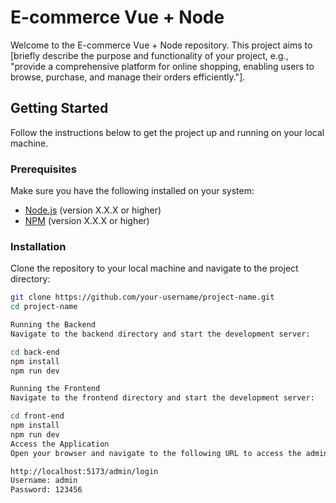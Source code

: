 # E-commerce Vue + Node

Welcome to the E-commerce Vue + Node repository. This project aims to [briefly describe the purpose and functionality of your project, e.g., "provide a comprehensive platform for online shopping, enabling users to browse, purchase, and manage their orders efficiently."].

## Getting Started

Follow the instructions below to get the project up and running on your local machine.

### Prerequisites

Make sure you have the following installed on your system:

- [Node.js](https://nodejs.org/) (version X.X.X or higher)
- [NPM](https://www.npmjs.com/) (version X.X.X or higher)

### Installation

Clone the repository to your local machine and navigate to the project directory:

```sh
git clone https://github.com/your-username/project-name.git
cd project-name

Running the Backend
Navigate to the backend directory and start the development server:

cd back-end
npm install
npm run dev

Running the Frontend
Navigate to the frontend directory and start the development server:

cd front-end
npm install
npm run dev
Access the Application
Open your browser and navigate to the following URL to access the admin login page:

http://localhost:5173/admin/login
Username: admin
Password: 123456
